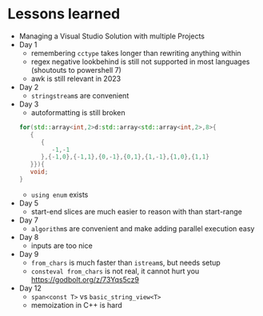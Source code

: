 # Lessons learned
- Managing a Visual Studio Solution with multiple Projects
- Day 1
   - remembering `cctype` takes longer than rewriting anything within
   - regex negative lookbehind is still not supported in most languages (shoutouts to powershell 7)
   - awk is still relevant in 2023
- Day 2
   - `stringstream`s are convenient
- Day 3
   - autoformatting is still broken
   ```cpp
   for(std::array<int,2>d:std::array<std::array<int,2>,8>{
      {
         {
            -1,-1
         },{-1,0},{-1,1},{0,-1},{0,1},{1,-1},{1,0},{1,1}
      }}){
      void;
   }
   ```
   - `using enum` exists
- Day 5
   - start-end slices are much easier to reason with than start-range
- Day 7
   - `algorithm`s are convenient and make adding parallel execution easy
- Day 8
   - inputs are too nice
- Day 9
   - `from_chars` is much faster than `istream`s, but needs setup
   - `consteval from_chars` is not real, it cannot hurt you https://godbolt.org/z/73Yqs5cz9
- Day 12
   - `span<const T>` vs `basic_string_view<T>`
   - memoization in C++ is hard
